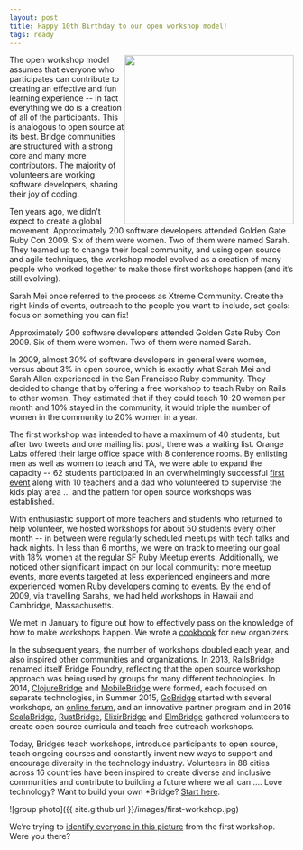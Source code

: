```yaml
---
layout: post
title: Happy 10th Birthday to our open workshop model!
tags: ready
---
```


<img src="{{ site.github.url }}/images/blog/2019-06-30-ten-years/ecosystem.png" style="float:right; width:300px" />The open workshop model assumes that
everyone who participates can contribute to creating an effective and fun
learning experience -- in fact everything we do is
a creation of all of the participants.  This is analogous to open source at its
best.  Bridge communities are structured with a strong core and many more
contributors.  The majority of volunteers are working software developers,
sharing their joy of coding.

Ten years ago, we didn’t expect to create a global movement. Approximately 200
software developers attended Golden Gate Ruby Con 2009. Six of them were women.
Two of them were named Sarah. They teamed up to change their local community,
and using open source and agile techniques, the workshop model evolved as a
creation of many people who worked together to make those first workshops happen
(and it’s still evolving).

Sarah Mei once referred to the process as Xtreme Community. Create the right
kinds of events, outreach to the people you want to include, set goals: focus on
something you can fix!
<!--more-->
Approximately 200 software developers attended Golden Gate Ruby Con 2009. Six of
them were women. Two of them were named Sarah.

In 2009, almost 30% of software developers in general were women, versus about
3% in open source, which is exactly what Sarah Mei and Sarah Allen experienced
in the San Francisco Ruby community. They decided to change that by offering a
free workshop to teach Ruby on Rails to other women. They estimated that if they
could teach 10-20 women per month and 10% stayed in the community, it would
triple the number of women in the community to 20% women in a year.

The first workshop was intended to have a maximum of 40 students, but after two
tweets and one mailing list post, there was a waiting list. Orange Labs offered
their large office space with 8 conference rooms. By enlisting men as well as
women to teach and TA, we were able to expand the capacity -- 62 students
participated in an overwhelmingly successful
[first event](http://www.sarahmei.com/blog/2009/06/14/the-first-rails-workshop/)
along with 10 teachers and a dad who volunteered to supervise the kids play area
… and the pattern for open source workshops was established.

With enthusiastic support of more teachers and students who returned to help
volunteer, we hosted workshops for about 50 students every other month -- in
between were regularly scheduled meetups with tech talks and hack nights.  In
less than 6 months, we were on track to meeting our goal with 18% women at the
regular SF Ruby Meetup events. Additionally, we noticed other significant impact
on our local community: more meetup events, more events targeted at less
experienced engineers and more experienced women Ruby developers coming to
events. By the end of 2009, via travelling Sarahs, we had held workshops in
Hawaii and Cambridge, Massachusetts.

We met in January to figure out how to effectively pass on the knowledge of how
to make workshops happen. We wrote a
[cookbook](https://github.com/bridgefoundry/WorkshopCookbook/wiki/Minimum-Viable-Workshop)
for new organizers

In the subsequent years, the number of workshops doubled each year, and also
inspired other communities and organizations.  In 2013, RailsBridge renamed
itself Bridge Foundry, reflecting that the open source workshop approach was
being used by groups for many different technologies. In 2014,
[ClojureBridge](http://www.clojurebridge.org/) and
[MobileBridge](https://github.com/mobilebridge) were formed, each focused on
separate technologies, in Summer 2015,
[GoBridge](http://golangbridge.org/) started with several workshops, an
[online forum](https://forum.golangbridge.org/), and an innovative partner
program and in 2016 [ScalaBridge](https://bridgefoundry.org/2018/02/15/scalabridge),
[RustBridge](https://rustbridge.com/), [ElixirBridge](http://elixirbridge.org/)
and [ElmBridge](https://twitter.com/elmlangbridge)
gathered volunteers to create open source curricula and teach free outreach
workshops.

Today, Bridges teach workshops, introduce participants to open source, teach
ongoing courses and constantly invent new ways to support and encourage
diversity in the technology industry. Volunteers in 88 cities across 16
countries have been inspired to create diverse and inclusive communities and
contribute to building a future where we all can …. Love technology? Want to
build your own *Bridge?
[Start here](https://bridgefoundry.org/doc/bridge-building).

![group photo]({{ site.github.url }}/images/first-workshop.jpg)

We’re trying to
[identify everyone in this picture](https://github.com/bridgefoundry/bridgefoundry.github.io/issues/131)
from the first workshop. Were you there?
